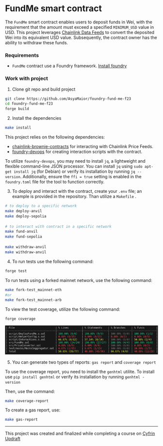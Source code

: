 # FundMe smart contract

The `FundMe` smart contract enables users to deposit funds in Wei, with the requirement that the amount must exceed a specified `MINIMUM_USD` value in USD. This project leverages [Chainlink Data Feeds](https://data.chain.link/) to convert the deposited Wei into its equivalent USD value. Subsequently, the contract owner has the ability to withdraw these funds.

### Requirements

 - `FundMe` contract use a Foundry framework. [Install foundry](https://getfoundry.sh/)

### Work with project

1. Clone git repo and build project

```bash
git clone https://github.com/AsyaMaior/foundry-fund-me-f23
cd foundry-fund-me-f23
forge build
```

2. Install the dependencies

```bash
make install
```

This project relies on the following dependencies:

- [chainlink-brownie-contracts](https://github.com/smartcontractkit/chainlink-brownie-contracts) for interacting with Chainlink Price Feeds.
- [foundry-devops](https://github.com/cyfrin/foundry-devops) for creating interaction scripts with the contract.

To utilize `foundry-devops`, you may need to install `jq`, a lightweight and flexible command-line JSON processor. You can install `jq` using `sudo apt-get install jq` (for Debian) or verify its installation by running `jq --version`. Additionally, ensure the `ffi = true` setting is enabled in the `foundry.toml` file for the tool to function correctly.

3. To deploy and interact with the contract, create your `.env` file; an example is provided in the repository. Than utilize a `Makefile` .

```bash
# to deploy to a specific network
make deploy-anvil
make deploy-sepolia

# to interact with contract in a specific network
make fund-anvil
make fund-sepolia

make withdraw-anvil
make withdraw-anvil
```

4. To run tests use the following command:

```bash
forge test
```

To run tests using a forked mainnet network, use the following command:

```bash
make fork-test_mainnet-eth
#or
make fork-test_mainnet-arb
```

To view the test coverage, utilize the following command:

```bash
forge coverage
```

![test_coverage](./test_coverage.png)


5. You can generate two types of reports:  `gas report` and `coverage report`

To use the coverage report, you need to install the  `genhtml` utilite. To install use `pip install genhtml` or verify its installation by running `genhtml -version` 

Then, use the command:

```bash
make coverage-report
```

To create a gas report, use:

```bash
make gas-report
```

---
This project was created and finalized while completing a course on [Cyfrin Updraft](https://updraft.cyfrin.io/)
